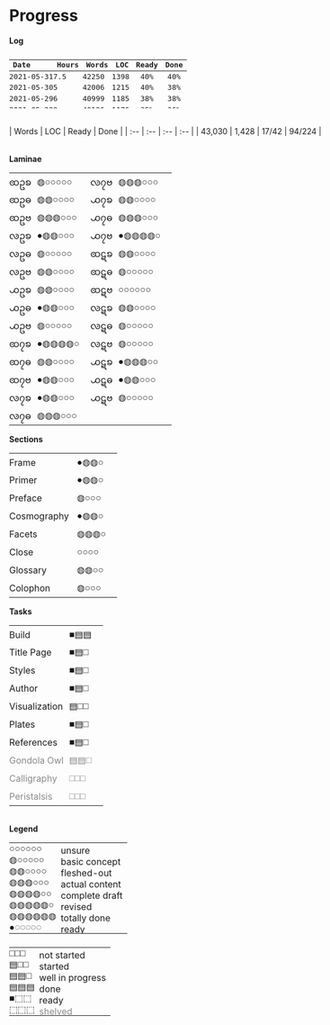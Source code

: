 # Progress

<style>
    @font-face {
      font-family: "DejaVuSerif";
      src: url("./fonts/DejaVuSerif.ttf") format("truetype");
      font-weight: 400;
      font-style: normal;
    }

	html {
		position: static;
	}
	body {
		max-width: 1024px;
	}
	    @media only screen and (max-width: 479px) {
	    	body {
	    		padding: 12px;
	    	}
	    }

	#about {
		display: none;
	}

	p {
		margin-bottom: 8px;
	}
	.bloop {
		font-family: "DejaVuSerif";
	}
	.later {
		opacity: 0.5;
	}

	table {
	    max-width: 100%;
	}

	.summary table {
		width: 400px;
	}

	.updates {
		max-height: 100px;
	    overflow-y: scroll;
	    margin-top: 12px;
	    margin-bottom: 32px;
	    font-size: smaller;
	    font-family: monospace;
	}
		.updates table td,
		.updates table tr {
			padding: 0;
			height: 20px;
		    line-height: 0;
		}
	    @media only screen and (max-width: 479px) {
			.updates table th:nth-child(5),
			.updates table td:nth-child(5) {
				display: none;
			}
	    }

	.progress-wrap, .legend {
		display: flex;
	    max-width: 100%;
	}
	.progress-wrap {
		margin: 32px 0;
	}
	    @media only screen and (max-width: 1023px) {
	    	.progress-wrap, .legend {
		    	display: block;
	    	}
	    }

	.updates table,
	.progress-wrap table {
		width: 400px;
	}
	    @media only screen and (max-width: 479px) {
			.updates table,
			.progress-wrap table {
				width: calc(100vw - 32px);
			}
			.progress-wrap table:first-child {
				width: 380px;
			}
	    }
		.progress-wrap div + div table {
			width: 250px;
		}
		/* writing CSS for markdown-generated HTML sucks*/
		.progress-wrap div + div + div table {
			width: 275px;
		}
		    @media only screen and (max-width: 479px) {
				.progress-wrap div + div table {
					width: 100% !important;
				}
			}
		table td,
		table tr {
			padding: 0;
			height: 32px;
		    line-height: 0;
		}
		.progress-wrap table td:nth-child(2n+1) {
			padding-right: 10px;
		}
		.progress-wrap table td:nth-child(2n) {
			padding-right: 20px;
		}
		    @media only screen and (max-width: 1023px) {
				table td:last-child {
					padding-right: 0;
				}
		    }
		    @media only screen and (max-width: 479px) {
				.progress-wrap table td {
					padding-right: 5px !important;
				}
		    }

.legend table {
	margin-bottom: 24px;
}
	.legend table:first-child {
		margin-right: 32px;
	}
	.legend table td:first-child {
		font-family: "DejaVuSerif";
	}
	.legend table td:nth-child(2) {
		position: relative;
	    top: 3px;
	}
	.legend table tr,
	.legend table td {
		padding: 0 8px 0 0;
		height: auto;
	    line-height: unset;
	}
</style>

<div><p><b>Log</b></p></div>

<div class="updates">

|Date      |Hours|Words|<span title="lines of code">LOC</span>|Ready|Done|
| :-- | :-- | :-- | :-- | :-: | :-: |
|2021-05-31|7.5 |42250|1398|40%|40%|17|90|58|32|
|2021-05-30|5   |42006|1215|40%|38%|17|87|58|29|
|2021-05-29|6   |40999|1185|38%|38%|16|86|57|29|
|2021-05-28|9   |40126|1176|35%|36%|15|82|53|29|
|2021-05-27|2.5 |39632|1077|33%|35%|14|80|53|27|
|2021-05-23|1   |39374|1076|33%|35%|14|80|53|27|
|2021-05-22|1   |39347|1057|33%|35%|14|80|53|27|
|2021-05-21|1.5 |38909|1058|30%|35%|13|80|53|27|
|2021-05-20|0.5 |38909|1058|30%|35%|13|80|53|27|
|2021-05-19|3.25|39318|1058|30%|35%|13|80|53|27|
|2021-05-18|2   |38420|1058|30%|35%|13|79|53|26|
|2021-05-13|1.5 |39783|1058|30%|35%|13|79|53|26|
|2021-05-12|1.25|41226|1056|30%|35%|13|80|53|27|
|2021-05-11|1   |41202|1054|28%|35%|13|80|53|27|
|2021-05-08|1   |41297|1049|27%|35%|13|81|53|28|
|2021-05-07|1.25|41297|1038|27%|35%|13|81|53|28|
|2021-05-06|1.5 |41108|1038|25%|34%|12|80|53|27|
|2021-05-05|0.25|41011|1038|23%|34%|11|80|53|27|
|2021-05-04|1   |40986|1037|23%|34%|11|80|53|27|
|2021-05-03|0.25|40947|1028|23%|34%|11|80|53|27|
|2021-05-02|0.75|40947|1018|23%|34%|11|80|53|27|
|2021-05-01|1.25|40797|1018|23%|34%|11|80|53|27|
|2021-04-30|0.25|40085|1018|23%|34%|11|78|53|25|
|2021-04-29|1   |40045|1018|23%|34%|11|78|53|25|
|2021-04-28|0.5 |39976|1018|23%|33%|11|77|52|25|
|2021-04-27|0.5 |39886|1018|23%|33%|11|77|52|25|
|2021-04-26|0.75|39681|1018|23%|33%|11|76|51|25|
|2021-04-25|0.5 |39485|1018|23%|33%|11|76|51|25|
|2021-04-24|0.5 |39364|1015|23%|33%|11|76|51|25|
|2021-04-23|1.25|39298|1015|23%|33%|11|76|51|25|
|2021-04-22|1.5 |39150|1015|21%|33%|10|76|51|25|
|2021-04-21|0.75|39128|1005|21%|33%|10|75|50|25|
|2021-04-20|0.25|38815|1005|21%|32%|10|74|49|25|
|2021-04-19|0.25|38814|1005|21%|32%|10|74|49|25|
|2021-04-18|0.25|38520|1005|21%|32%|10|74|49|25|
|2021-04-13|0.25|38418|1005|21%|32%|10|74|49|25|
|2021-04-12|0.25|38337|1005|21%|32%|10|74|49|25|
|2021-04-10|0.25|38265|1005|21%|32%|10|74|49|25|
|2021-04-09|0.25|38210|1005|21%|32%|10|74|49|25|
|2021-04-08|0.25|38178|1005|21%|32%|10|74|49|25|
|2021-04-04|1   |37897|1009|21%|32%|10|74|49|25|
|2021-04-03|0.5 |37872|1001|21%|32%|10|73|48|25|
|2021-04-02|0.5 |37693|997 |19%|31%|9 |72|47|25|
|2021-04-01|0.75|37769|997 |19%|31%|9 |72|47|25|
|2021-03-30|0.5 |37581|997 |19%|31%|9 |72|47|25|
|2021-03-29|0.5 |37510|997 |19%|31%|9 |72|47|25|
|2021-03-19|0.75|37130|997 |19%|31%|9 |72|47|25|
|2021-03-18|1   |37036|997 |19%|31%|9 |72|47|25|
|2021-03-17|1.5 |36880|997 |19%|31%|9 |72|47|25|
|2021-03-16|1   |36497|997 |19%|31%|9 |72|47|25|
|2021-03-06|0.5 |36497|997 |19%|31%|9 |71|47|24|
|2021-02-23|0.5 |36497|997 |19%|31%|9 |71|47|24|
|2021-02-12|1   |36497|974 |19%|31%|9 |71|47|24|
|2021-02-11|0.5 |36497|941 |   |29%|  |  |47||
|2021-02-10|1   |36497|941 |   |29%|  |  |47||
|2021-02-07|1.5 |36497|941 |   |29%|  |  |47||
|2021-02-05|1   |36494|941 |   |29%|  |  |47||
|2021-02-04|0.75|36504|941 |   |28%|  |  |46||
|2021-02-03|0.5 |36459|941 |   |28%|  |  |46||
|2021-02-02|0.75|36362|941 |   |28%|  |  |46||
|2021-02-01|1   |36819|941 |   |28%|  |  |46||
|2021-01-30|2   |36574|941 |   |28%|  |  |46||
|2021-01-29|0.75|36554|939 |   |28%|  |  |46||
|2021-01-28|1   |36423|939 |   |28%|  |  |46||
|2021-01-27|1   |36117|937 |   |28%|  |  |46||
|2021-01-26|0.75|35925|937 |   |28%|  |  |46||
|2021-01-25|0.5 |35710|937 |   |28%|  |  |46||
|2021-01-23|1   |35627|935 |   |28%|  |  |46||
|2021-01-22|2   |35472|918 |   |28%|  |  |46||
|2021-01-20|0.75|35472|918 |   |27%|  |  |46||
|2021-01-19|0.5 |34963|    |   |27%|  |  |46||
|2021-01-18|1.5 |34409|    |   |27%|  |  |46||
|2021-01-18|0.5 |33713|    |   |27%|  |  |46||
|2021-01-15|0.5 |33713|    |   |27%|  |  |46||
|2021-01-15|0.5 |33527|    |   |27%|  |  |46||
|2021-01-14|0.75|33530|    |   |27%|  |  |46||
|2021-01-13|0.75|33512|    |   |27%|  |  |46||
|2021-01-12|0.5 |33425|    |   |27%|  |  |46||
|2021-01-11|0.5 |33385|    |   |27%|  |  |46||
|2021-01-10|0.75|33151|    |   |27%|  |  |46||
|2021-01-07|1   |33041|    |   |27%|  |  |46||
|2021-01-06|1   |32731|    |   |27%|  |  |45||
|2021-01-05|1   |32231|    |   |27%|  |  |45||
|2020-11-30|1   |31716|    |   |27%|  |  |45||
|2020-11-29|1   |31735|    |   |26%|  |  |44||
|2020-11-28|0.5 |31730|    |   |26%|  |  |44||
|2020-11-25|0.67|31740|    |   |26%|  |  |44||
|2020-11-24|1.25|31775|    |   |26%|  |  |44||
|2020-11-23|0.25|31511|    |   |26%|  |  |44||
|2020-11-22|0.5 |31468|    |   |26%|  |  |44||
|2020-11-21|0.5 |31447|    |   |26%|  |  |44||
|2020-11-20|0.5 |31291|    |   |26%|  |  |44||
|2020-11-19|0.75|31241|    |   |26%|  |  |44||
|2020-11-18|1   |31025|    |   |26%|  |  |44||
|2020-11-15|0.33|30817|    |   |26%|  |  |44||
|2020-11-14|0.25|30649|    |   |26%|  |  |44||
|2020-11-13|1   |30523|    |   |26%|  |  |44||
|2020-11-12|0.5 |30460|    |   |26%|  |  |44||
|2020-11-11|0.5 |30358|    |   |26%|  |  |44||
|2020-11-10|0.5 |30281|    |   |26%|  |  |44||
|2020-11-09|0.75|30304|    |   |26%|  |  |44||
|2020-11-09|0.25|30164|    |   |26%|  |  |44||
|2020-11-03|0.25|29853|    |   |26%|  |  |44||
|2020-11-02|0.25|29887|    |   |26%|  |  |44||
|2020-10-18|0.75|29695|    |   |25%|  |  |43||
|2020-10-13|1   |29339|    |   |25%|  |  |43||
|2020-10-09|0.5 |29085|    |   |25%|  |  |43||
|2020-09-10|0.25|28887|    |   |25%|  |  |43||
|2020-09-08|0.75|28718|    |   |25%|  |  |43||
|2020-09-01|1   |28597|    |   |25%|  |  |43||
|2020-08-18|1   |28216|    |   |25%|  |  |43||
|2020-08-11|0.75|27856|    |   |25%|  |  |43||
|2020-07-31|1   |27857|    |   |25%|  |  |43||

</div>

<div class="summary">
| Words | <span title="lines of code">LOC</span> | Ready | Done |
| :-- | :-- | :-- | :-- |
| 43,030 | 1,428 | 17/42 | 94/224 |
</div>

<div class="progress-wrap">

<div>
<b>Laminae</b>

| | | | |
| :-- | :-- | :-- | :-- |
| <span class="glyph">ꩧဥꧠ</span> | <span class="bloop">◍○○○○○</span> | <span class="glyph">ꧪ၇ဗ</span> | <span class="bloop">◍◍◍○○○</span> |
| <span class="glyph">ꩧဥဓ</span> | <span class="bloop">◍◍○○○○</span> | <span class="glyph">꧹၇ꧠ</span> | <span class="bloop">◍◍○○○○</span> |
| <span class="glyph">ꩧဥဗ</span> | <span class="bloop">◍◍◍○○○</span> | <span class="glyph">꧹၇ဓ</span> | <span class="bloop">◍◍◍○○○</span> |
| <span class="glyph">ꧪဥꧠ</span> | <span class="bloop">●◍◍○○○</span> | <span class="glyph">꧹၇ဗ</span> | <span class="bloop">●◍◍◍◍○</span> |
| <span class="glyph">ꧪဥဓ</span> | <span class="bloop">◍○○○○○</span> | <span class="glyph">ꩧဋꧠ</span> | <span class="bloop">◍◍○○○○</span> |
| <span class="glyph">ꧪဥဗ</span> | <span class="bloop">◍◍○○○○</span> | <span class="glyph">ꩧဋဓ</span> | <span class="bloop">◍○○○○○</span> |
| <span class="glyph">꧹ဥꧠ</span> | <span class="bloop">◍◍○○○○</span> | <span class="glyph">ꩧဋဗ</span> | <span class="bloop">○○○○○○</span> |
| <span class="glyph">꧹ဥဓ</span> | <span class="bloop">●◍◍○○○</span> | <span class="glyph">ꧪဋꧠ</span> | <span class="bloop">◍◍○○○○</span> |
| <span class="glyph">꧹ဥဗ</span> | <span class="bloop">◍○○○○○</span> | <span class="glyph">ꧪဋဓ</span> | <span class="bloop">◍○○○○○</span> |
| <span class="glyph">ꩧ၇ꧠ</span> | <span class="bloop">●◍◍◍◍○</span> | <span class="glyph">ꧪဋဗ</span> | <span class="bloop">◍○○○○○</span> |
| <span class="glyph">ꩧ၇ဓ</span> | <span class="bloop">◍◍○○○○</span> | <span class="glyph">꧹ဋꧠ</span> | <span class="bloop">●◍◍◍○○</span> |
| <span class="glyph">ꩧ၇ဗ</span> | <span class="bloop">●◍◍○○○</span> | <span class="glyph">꧹ဋဓ</span> | <span class="bloop">●◍◍○○○</span> |
| <span class="glyph">ꧪ၇ꧠ</span> | <span class="bloop">●◍◍○○○</span> | <span class="glyph">꧹ဋဗ</span> | <span class="bloop">◍○○○○○</span> |
| <span class="glyph">ꧪ၇ဓ</span> | <span class="bloop">◍◍◍○○○</span> |

</div>
<div>
<b>Sections</b>

| | |
| :-- | :-- |
| Frame | <span class="bloop">●◍◍○</span> |
| Primer | <span class="bloop">●◍◍○</span> |
| Preface | <span class="bloop">◍○○○</span> |
| Cosmography&nbsp; | <span class="bloop">●◍◍○</span> |
| Facets | <span class="bloop">◍◍◍○</span> |
| Close | <span class="bloop">○○○○</span> |
| Glossary | <span class="bloop">◍◍○○</span> |
| Colophon | <span class="bloop">◍○○○</span> |

</div>
<div>
<b>Tasks</b>

| | |
| :-- | :-- |
| Build | <span class="bloop">■▤▤</span> |
| Title Page | <span class="bloop">■▤□</span> |
| Styles | <span class="bloop">■▤□</span> |
| Author | <span class="bloop">■▤□</span> |
| Visualization | <span class="bloop">▤□□</span> |
| Plates | <span class="bloop">■▤□</span> |
| References | <span class="bloop">■▤□</span> |
| <span class="later">Gondola Owl</span> | <span class="bloop later">▤▤□</span> |
| <span class="later">Calligraphy</span> | <span class="bloop later">□□□</span> |
| <span class="later">Peristalsis</span> | <span class="bloop later">□□□</span> |

</div>

</div>

<b>Legend</b>

<div class="legend">

| | |
| :-- | :-- |
| ○○○○○○ | unsure |
| ◍○○○○○ | basic concept |
| ◍◍○○○○ | fleshed-out |
| ◍◍◍○○○ | actual content |
| ◍◍◍◍○○ | complete draft |
| ◍◍◍◍◍○ | revised |
| ◍◍◍◍◍◍ | totally done |
| ●◌◌◌◌◌ | ready |

| | |
| :-- | :-- |
| □□□ | not started |
| ▤□□ | started |
| ▤▤□ | well in progress |
| ▤▤▤ | done |
| ■⬚⬚ | ready |
| ⬚⬚⬚ | <span class="later">shelved</span> |

</div>
